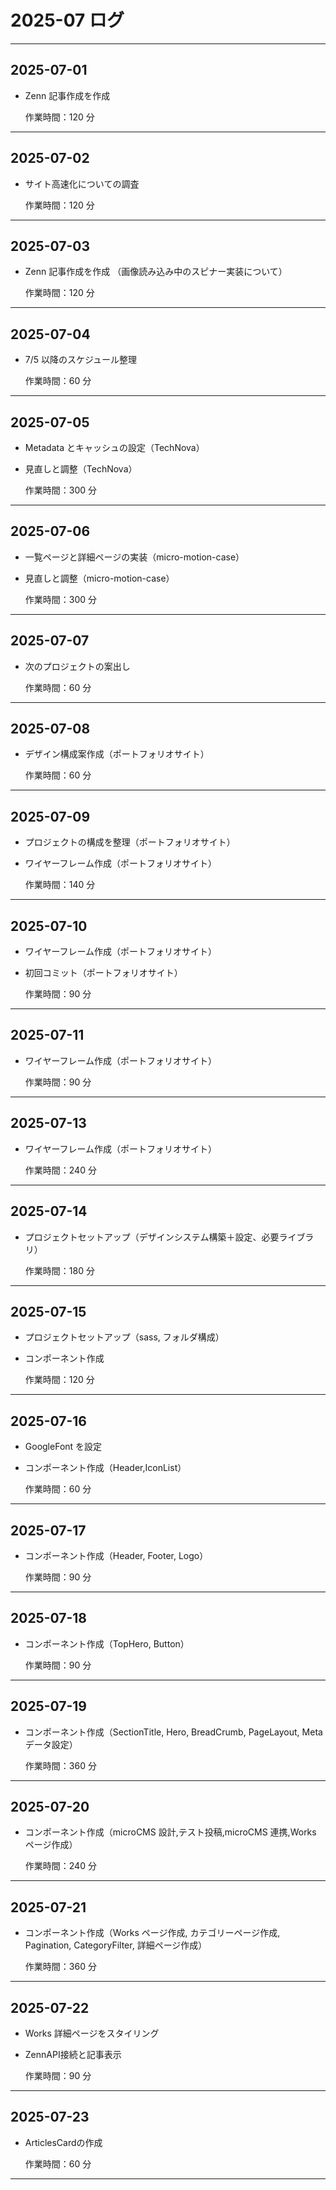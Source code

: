 # 2025-07 ログ

---

## 2025-07-01

- Zenn 記事作成を作成

  作業時間：120 分

---

## 2025-07-02

- サイト高速化についての調査

  作業時間：120 分

---

## 2025-07-03

- Zenn 記事作成を作成 （画像読み込み中のスピナー実装について）

  作業時間：120 分

---

## 2025-07-04

- 7/5 以降のスケジュール整理

  作業時間：60 分

---

## 2025-07-05

- Metadata とキャッシュの設定（TechNova）
- 見直しと調整（TechNova）

  作業時間：300 分

---

## 2025-07-06

- 一覧ページと詳細ページの実装（micro-motion-case）
- 見直しと調整（micro-motion-case）

  作業時間：300 分

---

## 2025-07-07

- 次のプロジェクトの案出し

  作業時間：60 分

---

## 2025-07-08

- デザイン構成案作成（ポートフォリオサイト）

  作業時間：60 分

---

## 2025-07-09

- プロジェクトの構成を整理（ポートフォリオサイト）
- ワイヤーフレーム作成（ポートフォリオサイト）

  作業時間：140 分

---

## 2025-07-10

- ワイヤーフレーム作成（ポートフォリオサイト）
- 初回コミット（ポートフォリオサイト）

  作業時間：90 分

---

## 2025-07-11

- ワイヤーフレーム作成（ポートフォリオサイト）

  作業時間：90 分

---

## 2025-07-13

- ワイヤーフレーム作成（ポートフォリオサイト）

  作業時間：240 分

---

## 2025-07-14

- プロジェクトセットアップ（デザインシステム構築＋設定、必要ライブラリ）

  作業時間：180 分

---

## 2025-07-15

- プロジェクトセットアップ（sass, フォルダ構成）
- コンポーネント作成

  作業時間：120 分

---

## 2025-07-16

- GoogleFont を設定
- コンポーネント作成（Header,IconList）

  作業時間：60 分

---

## 2025-07-17

- コンポーネント作成（Header, Footer, Logo）

  作業時間：90 分

---

## 2025-07-18

- コンポーネント作成（TopHero, Button）

  作業時間：90 分

---

## 2025-07-19

- コンポーネント作成（SectionTitle, Hero, BreadCrumb, PageLayout, Meta データ設定）

  作業時間：360 分

---

## 2025-07-20

- コンポーネント作成（microCMS 設計,テスト投稿,microCMS 連携,Works ページ作成）

  作業時間：240 分

---

## 2025-07-21

- コンポーネント作成（Works ページ作成, カテゴリーページ作成, Pagination, CategoryFilter, 詳細ページ作成）

  作業時間：360 分

---

## 2025-07-22

- Works 詳細ページをスタイリング
- ZennAPI接続と記事表示

  作業時間：90 分

---

## 2025-07-23

- ArticlesCardの作成

  作業時間：60 分

---
